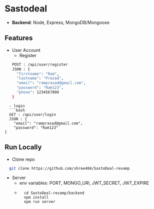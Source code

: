 # Sastodeal

- **Backend**: Node, Express, MongoDB/Mongoose

## Features

- User Account
  - Register
  ```bash
  POST : /api/user/register
  JSON : {
    "firstname": "Ram",
    "lastname": "Prasad",
    "email": "ramprasad@gmail.com",
    "password": "Ram123",
    "phone": 1234567890
  }
  ```

````
  - login
  ```bash
  GET : /api/user/login
  JSON : {
    "email": "ramprasad@gmail.com",
    "password": "Ram123"
}
````

## Run Locally

- Clone repo

```bash
  git clone https://github.com/shree404/SastoDeal-revamp
```

- Server
  - env variables: PORT, MONGO_URI, JWT_SECRET, JWT_EXPIRE
  - ```
      cd SastoDeal-revamp/backend
      npm install
      npm run server
    ```
